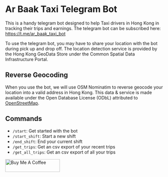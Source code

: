 # Ar Baak Taxi Telegram Bot

This is a handy telegram bot designed to help Taxi drivers in Hong Kong in tracking
their trips and earnings. The telegram bot can be subscribed here: <https://t.me/ar_baak_taxi_bot>

To use the telegram bot, you may have to share your location with the bot during
pick up and drop off. The location detection service is provided by the Hong Kong
GeoData Store under the Common Spatial Data Infrastructure Portal.

## Reverse Geocoding

When you use the bot, we will use OSM Nominatim to reverse geocode your location
into a valid address in Hong Kong. This data & service is made available under the
Open Database License (ODbL) attributed to [OpenStreetMap](openstreetmap.org/copyright).

## Commands

- `/start`: Get started with the bot
- `/start_shift`: Start a new shift
- `/end_shift`: End your current shift
- `/get_trips`: Get an csv export of your recent trips
- `/get_all_trips`: Get an csv export of all your trips

<a href="https://www.buymeacoffee.com/louischan" target="_blank"><img src="https://cdn.buymeacoffee.com/buttons/default-orange.png" alt="Buy Me A Coffee" height="41" width="174"></a>
